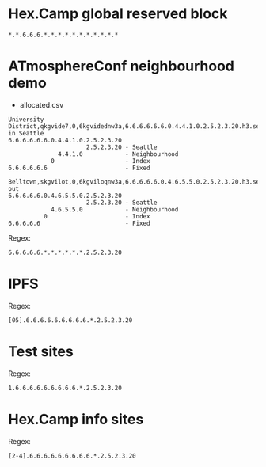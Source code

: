 # Hex.Camp global reserved block

`*.*.6.6.6.*.*.*.*.*.*.*.*.*.*.*`

# ATmosphereConf neighbourhood demo

* allocated.csv

```
University District,qkgvide7,0,6kgvidednw3a,6.6.6.6.6.6.0.4.4.1.0.2.5.2.3.20.h3.seahex.org.,Jim in Seattle
6.6.6.6.6.6.0.4.4.1.0.2.5.2.3.20
                      2.5.2.3.20 - Seattle
              4.4.1.0            - Neighbourhood
            0                    - Index
6.6.6.6.6.6                      - Fixed
```

```
Belltown,skgvilot,0,6kgviloqnw3a,6.6.6.6.6.0.4.6.5.5.0.2.5.2.3.20.h3.seahex.org.,Handed out
6.6.6.6.6.0.4.6.5.5.0.2.5.2.3.20
                      2.5.2.3.20 - Seattle
            4.6.5.5.0            - Neighbourhood
          0                      - Index
6.6.6.6.6                        - Fixed
```

Regex:

`6.6.6.6.6.*.*.*.*.*.*.2.5.2.3.20`

# IPFS

Regex:

`[05].6.6.6.6.6.6.6.6.6.*.2.5.2.3.20`

# Test sites

Regex:

`1.6.6.6.6.6.6.6.6.6.*.2.5.2.3.20`

# Hex.Camp info sites

Regex:

`[2-4].6.6.6.6.6.6.6.6.6.*.2.5.2.3.20`



